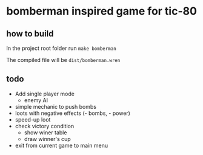 # bomberman inspired game for tic-80

## how to build

In the project root folder run `make bomberman`

The compiled file will be `dist/bomberman.wren`

## todo

- Add single player mode
  - enemy AI
- simple mechanic to push bombs
- loots with negative effects (- bombs, - power)
- speed-up loot
- check victory condition
  - show winer table
  - draw winner's cup
- exit from current game to main menu
